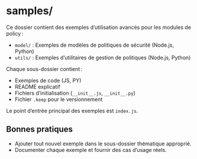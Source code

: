 # samples/

Ce dossier contient des exemples d’utilisation avancés pour les modules de policy :
- `model/` : Exemples de modèles de politiques de sécurité (Node.js, Python)
- `utils/` : Exemples d’utilitaires de gestion de politiques (Node.js, Python)

Chaque sous-dossier contient :
- Exemples de code (JS, PY)
- README explicatif
- Fichiers d’initialisation (`__init__.js`, `__init__.py`)
- Fichier `.keep` pour le versionnement

Le point d’entrée principal des exemples est `index.js`.

## Bonnes pratiques
- Ajouter tout nouvel exemple dans le sous-dossier thématique approprié.
- Documenter chaque exemple et fournir des cas d’usage réels.

